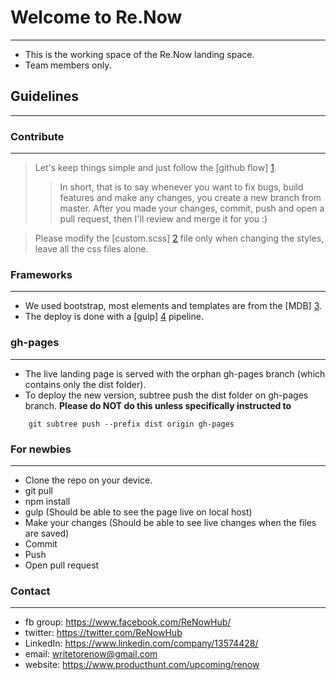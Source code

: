 # Welcome to Re.Now
---
 - This is the working space of the Re.Now landing space.
 - Team members only.

## Guidelines
---
### Contribute
---
 > Let's keep things simple and just follow the [github flow] [1].
 >> In short, that is to say whenever you want to fix bugs, build features and make any changes, you create a new branch from master.
 >> After you made your changes, commit, push and open a pull request, then I'll review and merge it for you :)

 > Please modify the [custom.scss] [2] file only when changing the styles, leave all the css files alone.

### Frameworks
---
 - We used bootstrap, most elements and templates are from the [MDB] [3].
 - The deploy is done with a [gulp] [4] pipeline.

  [1]: https://guides.github.com/introduction/flow/
  [2]: /src/sass/mdb/custom.scss
  [3]: https://mdbootstrap.com/
  [4]: https://gulpjs.com/

### gh-pages
---
 - The live landing page is served with the orphan gh-pages branch (which contains only the dist folder). 
 - To deploy the new version, subtree push the dist folder on gh-pages branch.
 **Please do NOT do this unless specifically instructed to**
 
```
	git subtree push --prefix dist origin gh-pages
```

### For newbies
---
 - Clone the repo on your device.
 - git pull
 - npm install
 - gulp (Should be able to see the page live on local host)
 - Make your changes (Should be able to see live changes when the files are saved)
 - Commit
 - Push
 - Open pull request

### Contact
 ---
 - fb group: https://www.facebook.com/ReNowHub/
 - twitter: https://twitter.com/ReNowHub
 - LinkedIn: https://www.linkedin.com/company/13574428/
 - email: writetorenow@gmail.com
 - website: https://www.producthunt.com/upcoming/renow